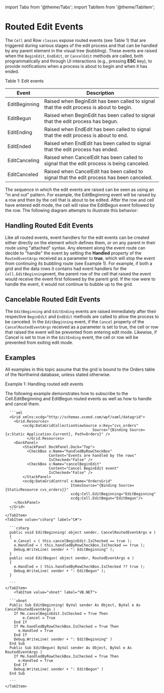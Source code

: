 import Tabs from '@theme/Tabs';
import TabItem from '@theme/TabItem';  

# Routed Edit Events

The `Cell` and Row `classes` expose routed events (see Table 1) that are triggered during various stages of the edit process and that can be handled by any parent element in the visual tree (bubbling). These events are raised when the `BeginEdit`, `EndEdit`, or `CancelEdit` methods are called, both programmatically and through UI interactions (e.g., pressing **ESC** key), to provide notifications when a process is about to begin and when it has ended.

Table 1: Edit events


| Event	| Description |
|-------|-------------|
| EditBeginning	| Raised when BeginEdit has been called to signal that the edit process is about to begin. |
| EditBegun	| Raised when BeginEdit has been called to signal that the edit process has begun. |
| EditEnding	| Raised when EndEdit has been called to signal that the edit process is about to end. |
| EditEnded	| Raised when EndEdit has been called to signal that the edit process has ended. |
| EditCanceling	| Raised when CancelEdit has been called to signal that the edit process is being canceled. |
| EditCanceled	| Raised when CancelEdit has been called to signal that the edit process has been canceled. |

The sequence in which the edit events are raised can be seen as using an "in and out" pattern. For example, the EditBeginning event will be raised by a row and then by the cell that is about to be edited. After the row and cell have entered edit mode, the cell will raise the EditBegun event followed by the row. The following diagram attempts to illustrate this behavior:

## Handling Routed Edit Events
Like all routed events, event handlers for the edit events can be created either directly on the element which defines them, or on any parent in their route using "attached" syntax. Any element along the event route can decide to "handle" the event by setting the **Handled** property of the `RoutedEventArgs` received as a parameter to **true**, which will stop the event from continuing its bubbling route (see Example 1). For example, if both a grid and the data rows it contains had event handlers for the `Cell.EditBeginning`event, the parent row of the cell that raised the event would receive the event first followed by the parent grid. If the row were to handle the event, it would not continue to bubble up to the grid.

## Cancelable Routed Edit Events
The `EditBeginning` and `EditEnding` events are raised immediately after their respective `BeginEdit` and `EndEdit` methods are called to allow the process to be canceled. In the `EditBeginning` event, if the `Cancel` property of the `CancelRoutedEventArgs` received as a parameter is set to true, the cell or row that raised the event will be prevented from entering edit mode. Likewise, if Cancel is set to true in the `EditEnding` event, the cell or row will be prevented from exiting edit mode.

## Examples
All examples in this topic assume that the grid is bound to the Orders table of the Northwind database, unless stated otherwise.

Example 1: Handling routed edit events

The following example demonstrates how to subscribe to the Cell.EditBeginning and EditBegun routed events as well as how to handle and cancel them.

<Tabs>
    <TabItem value="xml" label="XAML" default>

      ```xml
      <Grid xmlns:xcdg="http://schemas.xceed.com/wpf/xaml/datagrid">
        <Grid.Resources>
            <xcdg:DataGridCollectionViewSource x:Key="cvs_orders"
                                            Source="{Binding Source={x:Static Application.Current}, Path=Orders}" />
              </Grid.Resources>
        <DockPanel>
            <StackPanel DockPanel.Dock="Top">
              <CheckBox x:Name="handledByRowCheckBox"
                        Content="Events are handled by the rows"
                        IsChecked="False" />
              <CheckBox x:Name="cancelBeginEdit"
                        Content="Cancel BeginEdit event"
                        IsChecked="False" />
            </StackPanel>
            <xcdg:DataGridControl x:Name="OrdersGrid"
                                  ItemsSource="{Binding Source={StaticResource cvs_orders}}"
                                  xcdg:Cell.EditBeginning="EditBeginning"
                                  xcdg:Cell.EditBegun="EditBegun"/>
        </DockPanel>
      </Grid>
      ```
    </TabItem>
    <TabItem value="csharp" label="C#">

      ```csharp
      public void EditBeginning( object sender, CancelRoutedEventArgs e )
      {
        e.Cancel = ( this.cancelBeginEdit.IsChecked == true );
        e.Handled = ( this.handledByRowCheckBox.IsChecked == true );
        Debug.WriteLine( sender + ": EditBeginning" );
      }
      public void EditBegun( object sender, RoutedEventArgs e )
      {
        e.Handled = ( this.handledByRowCheckBox.IsChecked ?? true );
        Debug.WriteLine( sender + ": EditBegun" );
      }

      ```
    </TabItem>
        <TabItem value="vbnet" label="VB.NET">

      ```vbnet
      Public Sub EditBeginning( ByVal sender As Object, ByVal e As CancelRoutedEventArgs )
        If Me.cancelBeginEdit.IsChecked = True Then
            e.Cancel = True
        End If
        If Me.handledByRowCheckBox.IsChecked = True Then
          e.Handled = True
        End If
        Debug.WriteLine( sender + ": EditBeginning" )
      End Sub
      Public Sub EditBegun( ByVal sender As Object, ByVal e As RoutedEventArgs )
        If Me.handledByRowCheckBox.IsChecked = True Then
          e.Handled = True
        End If
        Debug.WriteLine( sender + ": EditBegun" )
      End Sub

      ```
    </TabItem>
</Tabs>